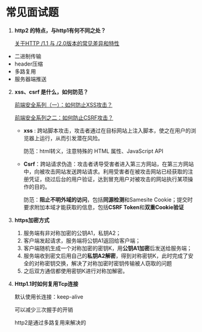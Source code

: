 # 常见面试题

1. **http2 的特点，与http1有何不同之处？**

   [关于HTTP /1.1 与 /2.0版本的常见差异和特性](https://juejin.im/post/6844903683277193223)

- 二进制传输
- header压缩
- 多路复用
- 服务器端推送

2. **xss、csrf 是什么，如何防范？**

   [前端安全系列（一）：如何防止XSS攻击？](https://juejin.im/post/6844903685122703367)

   [前端安全系列之二：如何防止CSRF攻击？](https://juejin.im/post/6844903689702866952)

   - **xss** : 跨站脚本攻击，攻击者通过在目标网站上注入脚本，使之在用户的浏览器上运行，从而引发潜在风险。

     防范：html转义，注意特殊的 HTML 属性、JavaScript API

   - **Csrf**：跨站请求伪造：攻击者诱导受害者进入第三方网站，在第三方网站中，向被攻击网站发送跨站请求。利用受害者在被攻击网站已经获取的注册凭证，绕过后台的用户验证，达到冒充用户对被攻击的网站执行某项操作的目的。

     防范：**阻止不明外域的访问**，包括**同源检测**和Samesite Cookie；提交时要求附加本域才能获取的信息，包括**CSRF Token**和**双重Cookie验证**
   
3. **https加密方式**
   1. 服务端有非对称加密的公钥A1，私钥A2；
   2. 客户端发起请求，服务端将公钥A1返回给客户端；
   3. 客户端随机生成一个对称加密的密钥K，用**公钥A1加密**后发送给服务端；
   4. 服务端收到密文后用自己的**私钥A2解密**，得到对称密钥K，此时完成了安全的对称密钥交换，解决了对称加密时密钥传输被人窃取的问题
   5. 之后双方通信都使用密钥K进行对称加解密。
   
4. **Http1.1时如何复用Tcp连接**

   默认使用长连接：keep-alive

   可以减少三次握手的开销

   http2是通过多路复用来解决的

